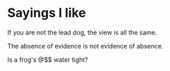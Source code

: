 # Sayings I like

If you are not the lead dog, the view is all the same.

The absence of evidence is not evidence of absence.

Is a frog's @$$ water tight?


